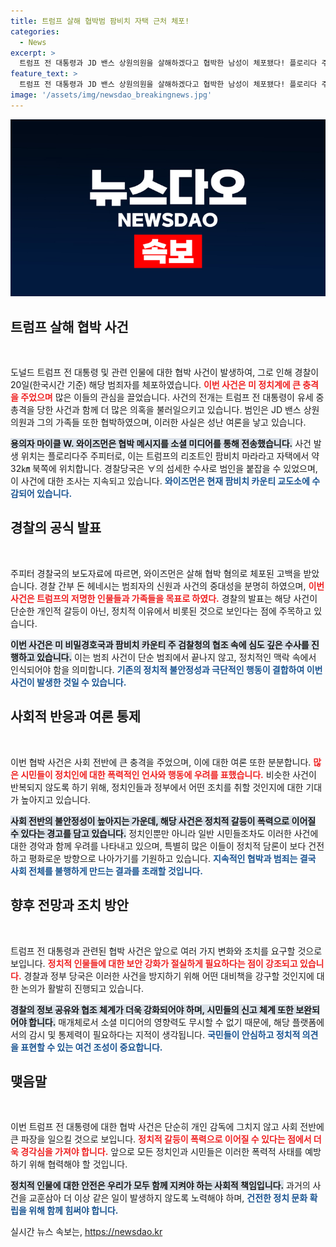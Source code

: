 ```yaml
---
title: 트럼프 살해 협박범 팜비치 자택 근처 체포!
categories:
  - News
excerpt: >
  트럼프 전 대통령과 JD 밴스 상원의원을 살해하겠다고 협박한 남성이 체포됐다! 플로리다 주피터에서 발생한 이 사건은 소셜 미디어를 통한 충격적인 협박 내용이 포함돼 있어 더욱 관심을 끌고 있다.
feature_text: >
  트럼프 전 대통령과 JD 밴스 상원의원을 살해하겠다고 협박한 남성이 체포됐다! 플로리다 주피터에서 발생한 이 사건은 소셜 미디어를 통한 충격적인 협박 내용이 포함돼 있어 더욱 관심을 끌고 있다.
image: '/assets/img/newsdao_breakingnews.jpg'
---
```


<p><img src="/assets/img/newsdao_breakingnews.jpg" alt="implanttips 속보" /></p>

<h2 data-ke-size="size26">트럼프 살해 협박 사건</h2>

<p data-ke-size="size16">&nbsp;</p>

<p>도널드 트럼프 전 대통령 및 관련 인물에 대한 협박 사건이 발생하여, 그로 인해 경찰이 20일(한국시간 기준) 해당 범죄자를 체포하였습니다. <b><span style="color: #ee2323;">이번 사건은 미 정치계에 큰 충격을 주었으며</span></b> 많은 이들의 관심을 끌었습니다. 사건의 전개는 트럼프 전 대통령이 유세 중 총격을 당한 사건과 함께 더 많은 의혹을 불러일으키고 있습니다. 범인은 JD 밴스 상원의원과 그의 가족들 또한 협박하였으며, 이러한 사실은 성난 여론을 낳고 있습니다.</p>

<p><b><span style="background-color: #21538527;">용의자 마이클 W. 와이즈먼은 협박 메시지를 소셜 미디어를 통해 전송했습니다.</span></b> 사건 발생 위치는 플로리다주 주피터로, 이는 트럼프의 리조트인 팜비치 마라라고 자택에서 약 32㎞ 북쪽에 위치합니다. 경찰당국은 ∀의 섬세한 수사로 범인을 붙잡을 수 있었으며, 이 사건에 대한 조사는 지속되고 있습니다. <b><span style="color: #1a5490;">와이즈먼은 현재 팜비치 카운티 교도소에 수감되어 있습니다.</span></b></p>

<h2 data-ke-size="size26">경찰의 공식 발표</h2>

<p data-ke-size="size16">&nbsp;</p>

<p>주피터 경찰국의 보도자료에 따르면, 와이즈먼은 살해 협박 혐의로 체포된 고백을 받았습니다. 경찰 간부 돈 헤네시는 범죄자의 신원과 사건의 중대성을 분명히 하였으며, <b><span style="color: #ee2323;">이번 사건은 트럼프의 저명한 인물들과 가족들을 목표로 하였다.</span></b> 경찰의 발표는 해당 사건이 단순한 개인적 갈등이 아닌, 정치적 이유에서 비롯된 것으로 보인다는 점에 주목하고 있습니다. </p>

<p><b><span style="background-color: #21538527;">이번 사건은 미 비밀경호국과 팜비치 카운티 주 검찰청의 협조 속에 심도 깊은 수사를 진행하고 있습니다.</span></b> 이는 범죄 사건이 단순 범죄에서 끝나지 않고, 정치적인 맥락 속에서 인식되어야 함을 의미합니다. <b><span style="color: #1a5490;">기존의 정치적 불안정성과 극단적인 행동이 결합하여 이번 사건이 발생한 것일 수 있습니다.</span></b></p>

<h2 data-ke-size="size26">사회적 반응과 여론 통제</h2>

<p data-ke-size="size16">&nbsp;</p>

<p>이번 협박 사건은 사회 전반에 큰 충격을 주었으며, 이에 대한 여론 또한 분분합니다. <b><span style="color: #ee2323;">많은 시민들이 정치인에 대한 폭력적인 언사와 행동에 우려를 표했습니다.</span></b> 비슷한 사건이 반복되지 않도록 하기 위해, 정치인들과 정부에서 어떤 조치를 취할 것인지에 대한 기대가 높아지고 있습니다. </p>

<p><b><span style="background-color: #21538527;">사회 전반의 불안정성이 높아지는 가운데, 해당 사건은 정치적 갈등이 폭력으로 이어질 수 있다는 경고를 담고 있습니다.</span></b> 정치인뿐만 아니라 일반 시민들조차도 이러한 사건에 대한 경악과 함께 우려를 나타내고 있으며, 특별히 많은 이들이 정치적 담론이 보다 건전하고 평화로운 방향으로 나아가기를 기원하고 있습니다. <b><span style="color: #1a5490;">지속적인 협박과 범죄는 결국 사회 전체를 불행하게 만드는 결과를 초래할 것입니다.</span></b></p>

<h2 data-ke-size="size26">향후 전망과 조치 방안</h2>

<p data-ke-size="size16">&nbsp;</p>

<p>트럼프 전 대통령과 관련된 협박 사건은 앞으로 여러 가지 변화와 조치를 요구할 것으로 보입니다. <b><span style="color: #ee2323;">정치적 인물들에 대한 보안 강화가 절실하게 필요하다는 점이 강조되고 있습니다.</span></b> 경찰과 정부 당국은 이러한 사건을 방지하기 위해 어떤 대비책을 강구할 것인지에 대한 논의가 활발히 진행되고 있습니다. </p>

<p><b><span style="background-color: #21538527;">경찰의 정보 공유와 협조 체계가 더욱 강화되어야 하며, 시민들의 신고 체계 또한 보완되어야 합니다.</span></b> 매개체로서 소셜 미디어의 영향력도 무시할 수 없기 때문에, 해당 플랫폼에서의 감시 및 통제력이 필요하다는 지적이 생각됩니다. <b><span style="color: #1a5490;">국민들이 안심하고 정치적 의견을 표현할 수 있는 여건 조성이 중요합니다.</span></b></p>

<h2 data-ke-size="size26">맺음말</h2>

<p data-ke-size="size16">&nbsp;</p>

<p>이번 트럼프 전 대통령에 대한 협박 사건은 단순히 개인 감독에 그치지 않고 사회 전반에 큰 파장을 일으킬 것으로 보입니다. <b><span style="color: #ee2323;">정치적 갈등이 폭력으로 이어질 수 있다는 점에서 더욱 경각심을 가져야 합니다.</span></b> 앞으로 모든 정치인과 시민들은 이러한 폭력적 사태를 예방하기 위해 협력해야 할 것입니다. </p>

<p><b><span style="background-color: #21538527;">정치적 인물에 대한 안전은 우리가 모두 함께 지켜야 하는 사회적 책임입니다.</span></b> 과거의 사건을 교훈삼아 더 이상 같은 일이 발생하지 않도록 노력해야 하며, <b><span style="color: #1a5490;">건전한 정치 문화 확립을 위해 함께 힘써야 합니다.</span></b></p>
실시간 뉴스 속보는, <a href="https://newsdao.kr" rel="dofollow">https://newsdao.kr</a>


